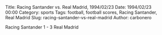 Title: Racing Santander vs. Real Madrid, 1994/02/23
Date: 1994/02/23 00:00
Category: sports
Tags: football, football scores, Racing Santander, Real Madrid
Slug: racing-santander-vs-real-madrid
Author: carbonero


Racing Santander 1 - 3 Real Madrid
